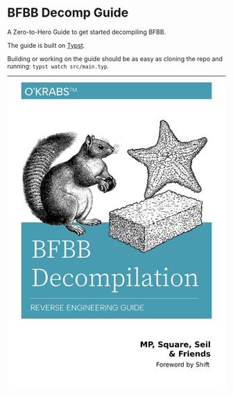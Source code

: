 # BFBB Decomp Guide

A Zero-to-Hero Guide to get started decompiling BFBB.

The guide is built on [Typst](https://typst.app/).

Building or working on the guide should be as easy as cloning the repo
and running:
`typst watch src/main.typ`.

---

![](./src/assets/cover.png)
